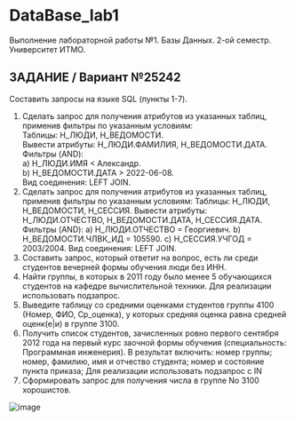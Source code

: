 # DataBase_lab1
Выполнение лабораторной работы №1. Базы Данных. 2-ой семестр. Университет ИТМО. 

## ЗАДАНИЕ / Вариант №25242
Составить запросы на языке SQL (пункты 1-7).
1.	Сделать запрос для получения атрибутов из указанных таблиц, применив фильтры по указанным условиям:  <br />
Таблицы: Н_ЛЮДИ, Н_ВЕДОМОСТИ.  <br />
Вывести атрибуты: Н_ЛЮДИ.ФАМИЛИЯ, Н_ВЕДОМОСТИ.ДАТА.  <br />
Фильтры (AND):  <br />
a) Н_ЛЮДИ.ИМЯ < Александр.  <br />
b) Н_ВЕДОМОСТИ.ДАТА > 2022-06-08.  <br />
Вид соединения: LEFT JOIN.  <br />
2.	Сделать запрос для получения атрибутов из указанных таблиц, применив фильтры по указанным условиям:
Таблицы: Н_ЛЮДИ, Н_ВЕДОМОСТИ, Н_СЕССИЯ.
Вывести атрибуты: Н_ЛЮДИ.ОТЧЕСТВО, Н_ВЕДОМОСТИ.ДАТА, Н_СЕССИЯ.ДАТА.
Фильтры (AND):
a) Н_ЛЮДИ.ОТЧЕСТВО = Георгиевич.
b) Н_ВЕДОМОСТИ.ЧЛВК_ИД = 105590.
c) Н_СЕССИЯ.УЧГОД = 2003/2004.
Вид соединения: LEFT JOIN.
3.	Составить запрос, который ответит на вопрос, есть ли среди студентов вечерней формы обучения люди без ИНН.
4.	Найти группы, в которых в 2011 году было менее 5 обучающихся студентов на кафедре вычислительной техники.
Для реализации использовать подзапрос.
5.	Выведите таблицу со средними оценками студентов группы 4100 (Номер, ФИО, Ср_оценка), у которых средняя оценка равна средней оценк(е|и) в группе 3100.
6.	Получить список студентов, зачисленных ровно первого сентября 2012 года на первый курс заочной формы обучения (специальность: Программная инженерия). В результат включить:
номер группы;
номер, фамилию, имя и отчество студента;
номер и состояние пункта приказа;
Для реализации использовать подзапрос с IN
7.	Сформировать запрос для получения числа в группе No 3100 хорошистов.

![image](https://github.com/user-attachments/assets/c5b79bc5-898d-407d-8b0e-583b6b141fb7)
